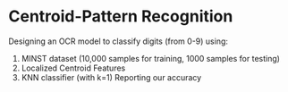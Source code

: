 # Centroid-Pattern Recognition
Designing an OCR model to classify digits (from 0-9) using:
1) MINST dataset (10,000 samples for training, 1000 samples for testing)
2) Localized Centroid Features
3) KNN classifier (with k=1)
Reporting our accuracy 
